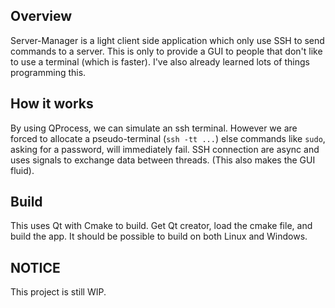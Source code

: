 ## Overview
Server-Manager is a light client side application which only use SSH to send commands to a server.
This is only to provide a GUI to people that don't like to use a terminal (which is faster).
I've also already learned lots of things programming this.

## How it works
By using QProcess, we can simulate an ssh terminal. However we are forced to allocate a pseudo-terminal (`ssh -tt ...`) else commands like `sudo`, asking for a password, will immediately fail.
SSH connection are async and uses signals to exchange data between threads. (This also makes the GUI fluid).

## Build
This uses Qt with Cmake to build. Get Qt creator, load the cmake file, and build the app.
It should be possible to build on both Linux and Windows.

## NOTICE
This project is still WIP.
